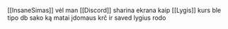 [[InsaneSimas]] vėl man [[Discord]] sharina ekrana kaip [[Lygis]] kurs ble tipo db sako ką matai įdomaus krč ir saved lygius rodo